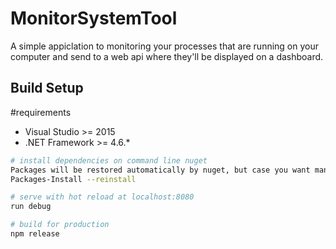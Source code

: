 # MonitorSystemTool
A simple appiclation to monitoring your processes that are running on your computer and send to a web api where they'll be displayed on a dashboard.

## Build Setup

#requirements
* Visual Studio >= 2015
* .NET Framework >= 4.6.*

``` bash
# install dependencies on command line nuget
Packages will be restored automatically by nuget, but case you want mannually run:
Packages-Install --reinstall

# serve with hot reload at localhost:8080
run debug

# build for production
npm release
```

